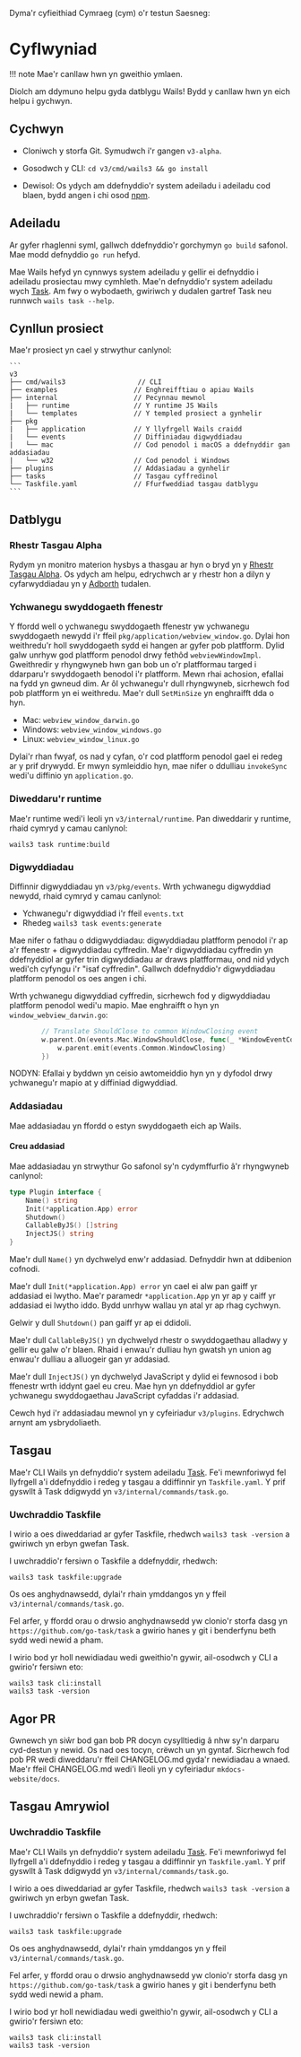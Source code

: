 Dyma'r cyfieithiad Cymraeg (cym) o'r testun Saesneg:

# Cyflwyniad

!!! note
    Mae'r canllaw hwn yn gweithio ymlaen.

Diolch am ddymuno helpu gyda datblygu Wails! Bydd y canllaw hwn yn eich helpu i
gychwyn.

## Cychwyn

- Cloniwch y storfa Git. Symudwch i'r gangen `v3-alpha`.
- Gosodwch y CLI: `cd v3/cmd/wails3 && go install`

- Dewisol: Os ydych am ddefnyddio'r system adeiladu i adeiladu cod blaen, bydd
  angen i chi osod [npm](https://nodejs.org/en/download).

## Adeiladu

Ar gyfer rhaglenni syml, gallwch ddefnyddio'r gorchymyn `go build` safonol. Mae
modd defnyddio `go run` hefyd.

Mae Wails hefyd yn cynnwys system adeiladu y gellir ei defnyddio i adeiladu
prosiectau mwy cymhleth. Mae'n defnyddio'r system adeiladu wych
[Task](https://taskfile.dev). Am fwy o wybodaeth, gwiriwch y dudalen gartref Task
neu runnwch `wails task --help`.

## Cynllun prosiect

Mae'r prosiect yn cael y strwythur canlynol:

    ```
    v3
    ├── cmd/wails3                  // CLI
    ├── examples                   // Enghreifftiau o apiau Wails
    ├── internal                   // Pecynnau mewnol
    |   ├── runtime                // Y runtime JS Wails
    |   └── templates              // Y templed prosiect a gynhelir
    ├── pkg
    |   ├── application            // Y llyfrgell Wails craidd
    |   └── events                 // Diffiniadau digwyddiadau
    |   └── mac                    // Cod penodol i macOS a ddefnyddir gan addasiadau
    |   └── w32                    // Cod penodol i Windows
    ├── plugins                    // Addasiadau a gynhelir
    ├── tasks                      // Tasgau cyffredinol
    └── Taskfile.yaml              // Ffurfweddiad tasgau datblygu
    ```

## Datblygu

### Rhestr Tasgau Alpha

Rydym yn monitro materion hysbys a thasgau ar hyn o bryd yn y
[Rhestr Tasgau Alpha](https://github.com/orgs/wailsapp/projects/6). Os ydych am
helpu, edrychwch ar y rhestr hon a dilyn y cyfarwyddiadau yn y
[Adborth](../getting-started/feedback.md) tudalen.

### Ychwanegu swyddogaeth ffenestr

Y ffordd well o ychwanegu swyddogaeth ffenestr yw ychwanegu swyddogaeth newydd i'r
ffeil `pkg/application/webview_window.go`. Dylai hon weithredu'r holl
swyddogaeth sydd ei hangen ar gyfer pob platfform. Dylid galw unrhyw god platfform
penodol drwy fethôd `webviewWindowImpl`. Gweithredir y rhyngwyneb hwn gan bob un
o'r platfformau targed i ddarparu'r swyddogaeth benodol i'r platfform. Mewn rhai
achosion, efallai na fydd yn gwneud dim. Ar ôl ychwanegu'r dull rhyngwyneb,
sicrhewch fod pob platfform yn ei weithredu. Mae'r dull `SetMinSize` yn enghraifft
dda o hyn.

- Mac: `webview_window_darwin.go`
- Windows: `webview_window_windows.go`
- Linux: `webview_window_linux.go`

Dylai'r rhan fwyaf, os nad y cyfan, o'r cod platfform penodol gael ei redeg ar y
prif drywydd. Er mwyn symleiddio hyn, mae nifer o ddulliau `invokeSync` wedi'u
diffinio yn `application.go`.

### Diweddaru'r runtime

Mae'r runtime wedi'i leoli yn `v3/internal/runtime`. Pan diweddarir y runtime,
rhaid cymryd y camau canlynol:

```shell
wails3 task runtime:build
```

### Digwyddiadau

Diffinnir digwyddiadau yn `v3/pkg/events`. Wrth ychwanegu digwyddiad newydd, rhaid
cymryd y camau canlynol:

- Ychwanegu'r digwyddiad i'r ffeil `events.txt`
- Rhedeg `wails3 task events:generate`

Mae nifer o fathau o ddigwyddiadau: digwyddiadau platfform penodol i'r ap a'r
ffenestr + digwyddiadau cyffredin. Mae'r digwyddiadau cyffredin yn ddefnyddiol ar
gyfer trin digwyddiadau ar draws platfformau, ond nid ydych wedi'ch cyfyngu i'r "isaf
cyffredin". Gallwch ddefnyddio'r digwyddiadau platfform penodol os oes angen i chi.

Wrth ychwanegu digwyddiad cyffredin, sicrhewch fod y digwyddiadau platfform penodol
wedi'u mapio. Mae enghraifft o hyn yn `window_webview_darwin.go`:

```go
		// Translate ShouldClose to common WindowClosing event
		w.parent.On(events.Mac.WindowShouldClose, func(_ *WindowEventContext) {
			w.parent.emit(events.Common.WindowClosing)
		})
```

NODYN: Efallai y byddwn yn ceisio awtomeiddio hyn yn y dyfodol drwy ychwanegu'r
mapio at y diffiniad digwyddiad.

### Addasiadau

Mae addasiadau yn ffordd o estyn swyddogaeth eich ap Wails.

#### Creu addasiad

Mae addasiadau yn strwythur Go safonol sy'n cydymffurfio â'r rhyngwyneb canlynol:

```go
type Plugin interface {
    Name() string
    Init(*application.App) error
    Shutdown()
    CallableByJS() []string
    InjectJS() string
}
```

Mae'r dull `Name()` yn dychwelyd enw'r addasiad. Defnyddir hwn at ddibenion
cofnodi.

Mae'r dull `Init(*application.App) error` yn cael ei alw pan gaiff yr addasiad ei
lwytho. Mae'r paramedr `*application.App` yn yr ap y caiff yr addasiad ei lwytho
iddo. Bydd unrhyw wallau yn atal yr ap rhag cychwyn.

Gelwir y dull `Shutdown()` pan gaiff yr ap ei ddidoli.

Mae'r dull `CallableByJS()` yn dychwelyd rhestr o swyddogaethau alladwy y gellir
eu galw o'r blaen. Rhaid i enwau'r dulliau hyn gwatsh yn union ag enwau'r dulliau
a alluogeir gan yr addasiad.

Mae'r dull `InjectJS()` yn dychwelyd JavaScript y dylid ei fewnosod i bob ffenestr
wrth iddynt gael eu creu. Mae hyn yn ddefnyddiol ar gyfer ychwanegu swyddogaethau
JavaScript cyfaddas i'r addasiad.

Cewch hyd i'r addasiadau mewnol yn y cyfeiriadur `v3/plugins`. Edrychwch arnynt am
ysbrydoliaeth.

## Tasgau

Mae'r CLI Wails yn defnyddio'r system adeiladu [Task](https://taskfile.dev). Fe'i
mewnforiwyd fel llyfrgell a'i ddefnyddio i redeg y tasgau a ddiffinnir yn
`Taskfile.yaml`. Y prif gyswllt â Task ddigwydd yn `v3/internal/commands/task.go`.

### Uwchraddio Taskfile

I wirio a oes diweddariad ar gyfer Taskfile, rhedwch `wails3 task -version` a
gwiriwch yn erbyn gwefan Task.

I uwchraddio'r fersiwn o Taskfile a ddefnyddir, rhedwch:

```shell
wails3 task taskfile:upgrade
```

Os oes anghydnawsedd, dylai'r rhain ymddangos yn y ffeil
`v3/internal/commands/task.go`.

Fel arfer, y ffordd orau o drwsio anghydnawsedd yw clonio'r storfa dasg yn
`https://github.com/go-task/task` a gwirio hanes y git i benderfynu beth sydd
wedi newid a pham.

I wirio bod yr holl newidiadau wedi gweithio'n gywir, ail-osodwch y CLI a gwirio'r
fersiwn eto:

```shell
wails3 task cli:install
wails3 task -version
```

## Agor PR

Gwnewch yn siŵr bod gan bob PR docyn cysylltiedig â nhw sy'n darparu cyd-destun y
newid. Os nad oes tocyn, crëwch un yn gyntaf. Sicrhewch fod pob PR wedi
diweddaru'r ffeil CHANGELOG.md gyda'r newidiadau a wnaed. Mae'r ffeil CHANGELOG.md
wedi'i lleoli yn y cyfeiriadur `mkdocs-website/docs`.

## Tasgau Amrywiol

### Uwchraddio Taskfile

Mae'r CLI Wails yn defnyddio'r system adeiladu [Task](https://taskfile.dev). Fe'i
mewnforiwyd fel llyfrgell a'i ddefnyddio i redeg y tasgau a ddiffinnir yn
`Taskfile.yaml`. Y prif gyswllt â Task ddigwydd yn `v3/internal/commands/task.go`.

I wirio a oes diweddariad ar gyfer Taskfile, rhedwch `wails3 task -version` a
gwiriwch yn erbyn gwefan Task.

I uwchraddio'r fersiwn o Taskfile a ddefnyddir, rhedwch:

```shell
wails3 task taskfile:upgrade
```

Os oes anghydnawsedd, dylai'r rhain ymddangos yn y ffeil
`v3/internal/commands/task.go`.

Fel arfer, y ffordd orau o drwsio anghydnawsedd yw clonio'r storfa dasg yn
`https://github.com/go-task/task` a gwirio hanes y git i benderfynu beth sydd
wedi newid a pham.

I wirio bod yr holl newidiadau wedi gweithio'n gywir, ail-osodwch y CLI a gwirio'r
fersiwn eto:

```shell
wails3 task cli:install
wails3 task -version
```